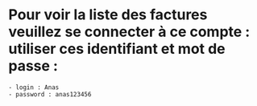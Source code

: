 # Pour voir la liste des factures veuillez se connecter à ce compte : utiliser ces identifiant et mot de passe :
    - login : Anas
    - password : anas123456